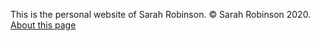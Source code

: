 This is the personal website of Sarah Robinson. &copy; Sarah Robinson 2020. <a href="/about">About this page</a>
